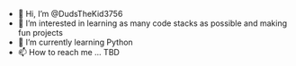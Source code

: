 - 👋 Hi, I’m @DudsTheKid3756
- 👀 I’m interested in learning as many code stacks as possible and making fun projects
- 🌱 I’m currently learning Python
- 📫 How to reach me ... TBD

<!---
DudsTheKid3756/DudsTheKid3756 is a ✨ special ✨ repository because its `README.md` (this file) appears on your GitHub profile.
You can click the Preview link to take a look at your changes.
--->
